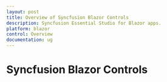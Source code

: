 ```yaml
---
layout: post
title: Overview of Syncfusion Blazor Controls
description: Syncfusion Essential Studio for Blazor apps.
platform: blazor
control: Overview
documentation: ug
---
```


# Syncfusion Blazor Controls

